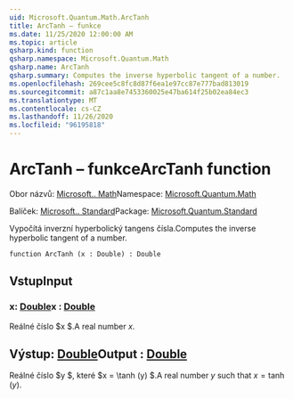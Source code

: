 ```yaml
---
uid: Microsoft.Quantum.Math.ArcTanh
title: ArcTanh – funkce
ms.date: 11/25/2020 12:00:00 AM
ms.topic: article
qsharp.kind: function
qsharp.namespace: Microsoft.Quantum.Math
qsharp.name: ArcTanh
qsharp.summary: Computes the inverse hyperbolic tangent of a number.
ms.openlocfilehash: 269cee5c8fc8d87f6ea1e97cc87e777bad813019
ms.sourcegitcommit: a87c1aa8e7453360025e47ba614f25b02ea84ec3
ms.translationtype: MT
ms.contentlocale: cs-CZ
ms.lasthandoff: 11/26/2020
ms.locfileid: "96195818"
---
```

# <a name="arctanh-function"></a><span data-ttu-id="fe936-102">ArcTanh – funkce</span><span class="sxs-lookup"><span data-stu-id="fe936-102">ArcTanh function</span></span>

<span data-ttu-id="fe936-103">Obor názvů: [Microsoft.. Math](xref:Microsoft.Quantum.Math)</span><span class="sxs-lookup"><span data-stu-id="fe936-103">Namespace: [Microsoft.Quantum.Math](xref:Microsoft.Quantum.Math)</span></span>

<span data-ttu-id="fe936-104">Balíček: [Microsoft.. Standard](https://nuget.org/packages/Microsoft.Quantum.Standard)</span><span class="sxs-lookup"><span data-stu-id="fe936-104">Package: [Microsoft.Quantum.Standard](https://nuget.org/packages/Microsoft.Quantum.Standard)</span></span>


<span data-ttu-id="fe936-105">Vypočítá inverzní hyperbolický tangens čísla.</span><span class="sxs-lookup"><span data-stu-id="fe936-105">Computes the inverse hyperbolic tangent of a number.</span></span>

```qsharp
function ArcTanh (x : Double) : Double
```


## <a name="input"></a><span data-ttu-id="fe936-106">Vstup</span><span class="sxs-lookup"><span data-stu-id="fe936-106">Input</span></span>

### <a name="x--double"></a><span data-ttu-id="fe936-107">x: [Double](xref:microsoft.quantum.lang-ref.double)</span><span class="sxs-lookup"><span data-stu-id="fe936-107">x : [Double](xref:microsoft.quantum.lang-ref.double)</span></span>

<span data-ttu-id="fe936-108">Reálné číslo $x $.</span><span class="sxs-lookup"><span data-stu-id="fe936-108">A real number $x$.</span></span>



## <a name="output--double"></a><span data-ttu-id="fe936-109">Výstup: [Double](xref:microsoft.quantum.lang-ref.double)</span><span class="sxs-lookup"><span data-stu-id="fe936-109">Output : [Double](xref:microsoft.quantum.lang-ref.double)</span></span>

<span data-ttu-id="fe936-110">Reálné číslo $y $, které $x = \tanh (y) $.</span><span class="sxs-lookup"><span data-stu-id="fe936-110">A real number $y$ such that $x = \tanh(y)$.</span></span>